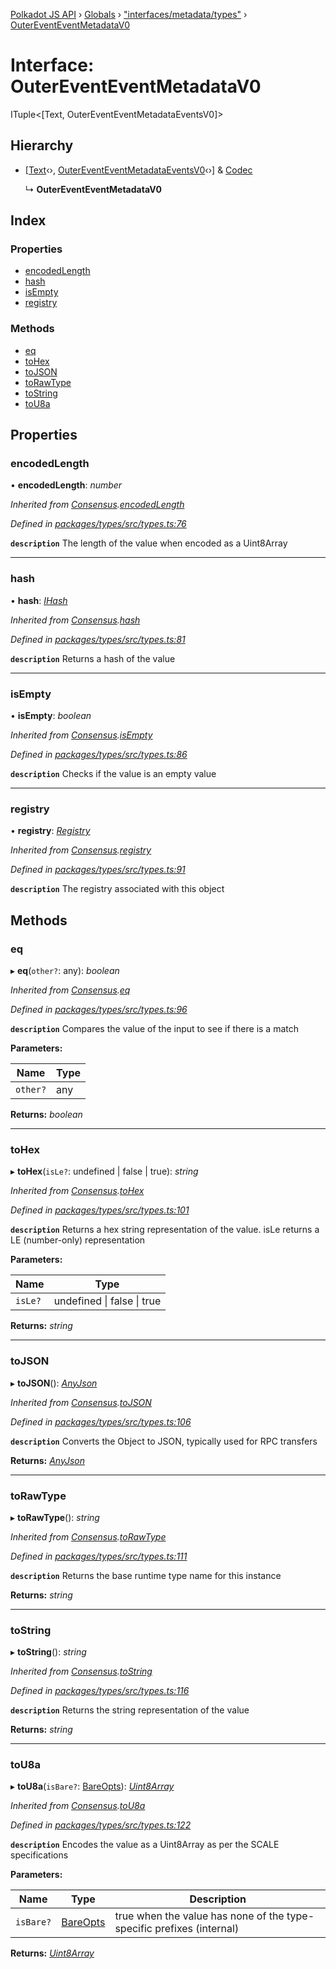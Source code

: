 [Polkadot JS API](../README.md) › [Globals](../globals.md) › ["interfaces/metadata/types"](../modules/_interfaces_metadata_types_.md) › [OuterEventEventMetadataV0](_interfaces_metadata_types_.outereventeventmetadatav0.md)

# Interface: OuterEventEventMetadataV0

ITuple<[Text, OuterEventEventMetadataEventsV0]>

## Hierarchy

* [[Text](../classes/_primitive_text_.text.md)‹›, [OuterEventEventMetadataEventsV0](_interfaces_metadata_types_.outereventeventmetadataeventsv0.md)‹›] & [Codec](_types_.codec.md)

  ↳ **OuterEventEventMetadataV0**

## Index

### Properties

* [encodedLength](_interfaces_metadata_types_.outereventeventmetadatav0.md#encodedlength)
* [hash](_interfaces_metadata_types_.outereventeventmetadatav0.md#hash)
* [isEmpty](_interfaces_metadata_types_.outereventeventmetadatav0.md#isempty)
* [registry](_interfaces_metadata_types_.outereventeventmetadatav0.md#registry)

### Methods

* [eq](_interfaces_metadata_types_.outereventeventmetadatav0.md#eq)
* [toHex](_interfaces_metadata_types_.outereventeventmetadatav0.md#tohex)
* [toJSON](_interfaces_metadata_types_.outereventeventmetadatav0.md#tojson)
* [toRawType](_interfaces_metadata_types_.outereventeventmetadatav0.md#torawtype)
* [toString](_interfaces_metadata_types_.outereventeventmetadatav0.md#tostring)
* [toU8a](_interfaces_metadata_types_.outereventeventmetadatav0.md#tou8a)

## Properties

###  encodedLength

• **encodedLength**: *number*

*Inherited from [Consensus](_interfaces_runtime_types_.consensus.md).[encodedLength](_interfaces_runtime_types_.consensus.md#encodedlength)*

*Defined in [packages/types/src/types.ts:76](https://github.com/polkadot-js/api/blob/854a520517/packages/types/src/types.ts#L76)*

**`description`** The length of the value when encoded as a Uint8Array

___

###  hash

• **hash**: *[IHash](_types_.ihash.md)*

*Inherited from [Consensus](_interfaces_runtime_types_.consensus.md).[hash](_interfaces_runtime_types_.consensus.md#hash)*

*Defined in [packages/types/src/types.ts:81](https://github.com/polkadot-js/api/blob/854a520517/packages/types/src/types.ts#L81)*

**`description`** Returns a hash of the value

___

###  isEmpty

• **isEmpty**: *boolean*

*Inherited from [Consensus](_interfaces_runtime_types_.consensus.md).[isEmpty](_interfaces_runtime_types_.consensus.md#isempty)*

*Defined in [packages/types/src/types.ts:86](https://github.com/polkadot-js/api/blob/854a520517/packages/types/src/types.ts#L86)*

**`description`** Checks if the value is an empty value

___

###  registry

• **registry**: *[Registry](_types_.registry.md)*

*Inherited from [Consensus](_interfaces_runtime_types_.consensus.md).[registry](_interfaces_runtime_types_.consensus.md#registry)*

*Defined in [packages/types/src/types.ts:91](https://github.com/polkadot-js/api/blob/854a520517/packages/types/src/types.ts#L91)*

**`description`** The registry associated with this object

## Methods

###  eq

▸ **eq**(`other?`: any): *boolean*

*Inherited from [Consensus](_interfaces_runtime_types_.consensus.md).[eq](_interfaces_runtime_types_.consensus.md#eq)*

*Defined in [packages/types/src/types.ts:96](https://github.com/polkadot-js/api/blob/854a520517/packages/types/src/types.ts#L96)*

**`description`** Compares the value of the input to see if there is a match

**Parameters:**

Name | Type |
------ | ------ |
`other?` | any |

**Returns:** *boolean*

___

###  toHex

▸ **toHex**(`isLe?`: undefined | false | true): *string*

*Inherited from [Consensus](_interfaces_runtime_types_.consensus.md).[toHex](_interfaces_runtime_types_.consensus.md#tohex)*

*Defined in [packages/types/src/types.ts:101](https://github.com/polkadot-js/api/blob/854a520517/packages/types/src/types.ts#L101)*

**`description`** Returns a hex string representation of the value. isLe returns a LE (number-only) representation

**Parameters:**

Name | Type |
------ | ------ |
`isLe?` | undefined &#124; false &#124; true |

**Returns:** *string*

___

###  toJSON

▸ **toJSON**(): *[AnyJson](../modules/_types_.md#anyjson)*

*Inherited from [Consensus](_interfaces_runtime_types_.consensus.md).[toJSON](_interfaces_runtime_types_.consensus.md#tojson)*

*Defined in [packages/types/src/types.ts:106](https://github.com/polkadot-js/api/blob/854a520517/packages/types/src/types.ts#L106)*

**`description`** Converts the Object to JSON, typically used for RPC transfers

**Returns:** *[AnyJson](../modules/_types_.md#anyjson)*

___

###  toRawType

▸ **toRawType**(): *string*

*Inherited from [Consensus](_interfaces_runtime_types_.consensus.md).[toRawType](_interfaces_runtime_types_.consensus.md#torawtype)*

*Defined in [packages/types/src/types.ts:111](https://github.com/polkadot-js/api/blob/854a520517/packages/types/src/types.ts#L111)*

**`description`** Returns the base runtime type name for this instance

**Returns:** *string*

___

###  toString

▸ **toString**(): *string*

*Inherited from [Consensus](_interfaces_runtime_types_.consensus.md).[toString](_interfaces_runtime_types_.consensus.md#tostring)*

*Defined in [packages/types/src/types.ts:116](https://github.com/polkadot-js/api/blob/854a520517/packages/types/src/types.ts#L116)*

**`description`** Returns the string representation of the value

**Returns:** *string*

___

###  toU8a

▸ **toU8a**(`isBare?`: [BareOpts](../modules/_types_.md#bareopts)): *[Uint8Array](../classes/_codec_raw_.raw.md#static-uint8array)*

*Inherited from [Consensus](_interfaces_runtime_types_.consensus.md).[toU8a](_interfaces_runtime_types_.consensus.md#tou8a)*

*Defined in [packages/types/src/types.ts:122](https://github.com/polkadot-js/api/blob/854a520517/packages/types/src/types.ts#L122)*

**`description`** Encodes the value as a Uint8Array as per the SCALE specifications

**Parameters:**

Name | Type | Description |
------ | ------ | ------ |
`isBare?` | [BareOpts](../modules/_types_.md#bareopts) | true when the value has none of the type-specific prefixes (internal)  |

**Returns:** *[Uint8Array](../classes/_codec_raw_.raw.md#static-uint8array)*
